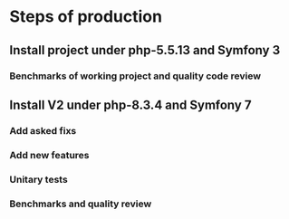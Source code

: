 # Steps of production

## Install project under php-5.5.13 and Symfony 3

### Benchmarks of working project and quality code review

## Install V2 under php-8.3.4 and Symfony 7

### Add asked fixs

### Add new features

### Unitary tests

### Benchmarks and quality review

